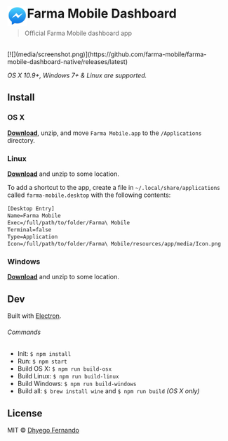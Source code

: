 # <img src="media/Icon.png" width="45" align="left">Farma Mobile Dashboard

> Official Farma Mobile dashboard app

<br>
[![](media/screenshot.png)](https://github.com/farma-mobile/farma-mobile-dashboard-native/releases/latest)

*OS X 10.9+, Windows 7+ & Linux are supported.*

## Install

### OS X

[**Download**](https://github.com/farma-mobile/farma-mobile-dashboard-native/releases/latest), unzip, and move `Farma Mobile.app` to the `/Applications` directory.

### Linux

[**Download**](https://github.com/farma-mobile/farma-mobile-dashboard-native/releases/latest) and unzip to some location.

To add a shortcut to the app, create a file in `~/.local/share/applications` called `farma-mobile.desktop` with the following contents:

```
[Desktop Entry]
Name=Farma Mobile
Exec=/full/path/to/folder/Farma\ Mobile
Terminal=false
Type=Application
Icon=/full/path/to/folder/Farma\ Mobile/resources/app/media/Icon.png
```

### Windows

[**Download**](https://github.com/farma-mobile/farma-mobile-dashboard-native/releases/latest) and unzip to some location.


## Dev

Built with [Electron](http://electron.atom.io).

###### Commands

- Init: `$ npm install`
- Run: `$ npm start`
- Build OS X: `$ npm run build-osx`
- Build Linux: `$ npm run build-linux`
- Build Windows: `$ npm run build-windows`
- Build all: `$ brew install wine` and `$ npm run build` *(OS X only)*


## License

MIT © [Dhyego Fernando](http://github.com/dhyegofernando)
